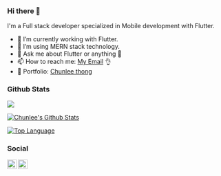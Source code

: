 ### Hi there 👋

I'm a Full stack developer specialized in Mobile development with Flutter.

- 🔭 I’m currently working with Flutter.
- 🌱 I’m using MERN stack technology.
- 💬 Ask me about Flutter or anything 🤣 
- 📫 How to reach me: [My Email](chunlee.thong@gmail.com) 👌
- 📕 Portfolio: [Chunlee thong](https://www.chunleethong.com) 

### Github Stats
![](https://komarev.com/ghpvc/?username=chunlee-thong)

[![Chunlee's Github Stats](https://github-readme-stats.vercel.app/api?username=chunlee-thong&theme=default&show_icons=true&line_height=40&theme=dark)](https://github.com/chunlee-thong)

[![Top Language](https://github-readme-stats.vercel.app/api/top-langs/?username=chunlee-thong&show_icons=true&theme=dark)](https://github.com/chunlee-thong)


### Social

<a href="https://twitter.com/ChunleeThong">
  <img align="left" alt="Chunlee Thong" width="22px" src="https://img.icons8.com/fluent/48/000000/twitter.png"/>
</a>

<a href="https://www.youtube.com/channel/UC1_8N151047_2YDggz6GKIQ?view_as=subscriber">
  <img align="left" alt="Youtube" width="22px" src="https://img.icons8.com/fluent/48/000000/youtube-play.png"/>
</a>
